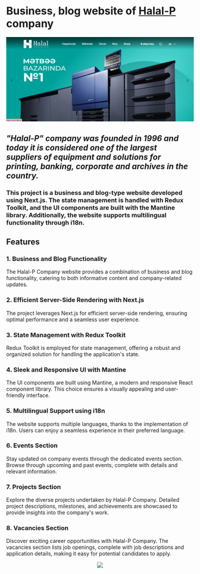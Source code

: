 # Business, blog website of [Halal-P](https://halal.az/) company
<img src='/halal-p-screenshot.png' alt='halal-p' />

## *"Halal-P" company was founded in 1996 and today it is considered one of the largest suppliers of equipment and solutions for printing, banking, corporate and archives in the country.*

### This project is a business and blog-type website developed using Next.js. The state management is handled with Redux Toolkit, and the UI components are built with the Mantine library. Additionally, the website supports multilingual functionality through i18n.

## Features

### 1. Business and Blog Functionality

The Halal-P Company website provides a combination of business and blog functionality, catering to both informative content and company-related updates.

### 2. Efficient Server-Side Rendering with Next.js

The project leverages Next.js for efficient server-side rendering, ensuring optimal performance and a seamless user experience.

### 3. State Management with Redux Toolkit

Redux Toolkit is employed for state management, offering a robust and organized solution for handling the application's state.

### 4. Sleek and Responsive UI with Mantine

The UI components are built using Mantine, a modern and responsive React component library. This choice ensures a visually appealing and user-friendly interface.

### 5. Multilingual Support using i18n

The website supports multiple languages, thanks to the implementation of i18n. Users can enjoy a seamless experience in their preferred language.

### 6. Events Section

Stay updated on company events through the dedicated events section. Browse through upcoming and past events, complete with details and relevant information.

### 7. Projects Section

Explore the diverse projects undertaken by Halal-P Company. Detailed project descriptions, milestones, and achievements are showcased to provide insights into the company's work.

### 8. Vacancies Section

Discover exciting career opportunities with Halal-P Company. The vacancies section lists job openings, complete with job descriptions and application details, making it easy for potential candidates to apply.


<p align="center">
  <a href="https://skillicons.dev">
    <img src="https://skillicons.dev/icons?i=git,nextjs,js,css" />
  </a>
</p>

